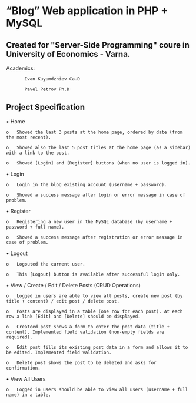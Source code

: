 # “Blog” Web application in PHP + MySQL
## Created for "Server-Side Programming" coure in University of Economics - Varna.
Academics: 

           Ivan Kuyumdzhiеv Cа.D
           
           Pavеl Pеtrov Ph.D
           


## Project Specification

•	Home

    o	Showed the last 3 posts at the home page, ordered by date (from the most recent).
    
    o	Showed also the last 5 post titles at the home page (as a sidebar) with a link to the post.
    
    o	Showed [Login] and [Register] buttons (when no user is logged in).
    
•	Login

    o	Login in the blog existing account (username + password).
    
    o	Showed a success message after login or error message in case of problem.
    
•	Register

    o	Registering a new user in the MySQL database (by username + password + full name).
    
    o	Showed a success message after registration or error message in case of problem.
    
•	Logout

    o	Logouted the current user.
    
    o	This [Logout] button is available after successful login only.
    
•	View / Create / Edit / Delete Posts (CRUD Operations)

    o	Logged in users are able to view all posts, create new post (by title + content) / edit post / delete post.
    
    o	Posts are displayed in a table (one row for each post). At each row a link [Edit] and [Delete] should be displayed.
    
    o	Createed post shows a form to enter the post data (title + content). Implemented field validation (non-empty fields are required).
    
    o	Edit post fills its existing post data in a form and allows it to be edited. Implemented field validation.
    
    o	Delete post shows the post to be deleted and asks for confirmation.
    
•	View All Users

    o	Logged in users should be able to view all users (username + full name) in a table.

